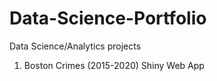 # Data-Science-Portfolio
Data Science/Analytics projects

1) Boston Crimes (2015-2020) Shiny Web App
